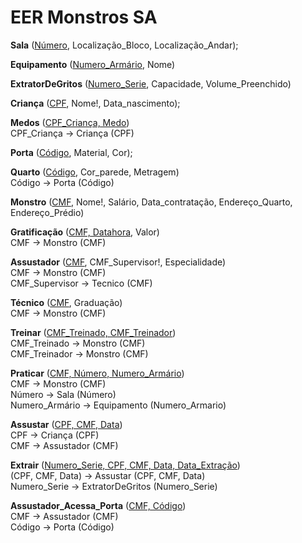# EER Monstros SA

**Sala** (<ins>Número</ins>, Localização_Bloco, Localização_Andar);

**Equipamento** (<ins>Numero_Armário</ins>, Nome)

**ExtratorDeGritos** (<ins>Numero_Serie</ins>, Capacidade, Volume_Preenchido)

**Criança** (<ins>CPF</ins>, Nome!, Data_nascimento);

**Medos** (<ins>CPF_Criança, Medo</ins>)  
    CPF_Criança -> Criança (CPF)

**Porta** (<ins>Código</ins>, Material, Cor);

**Quarto** (<ins>Código</ins>, Cor_parede, Metragem)  
    Código -> Porta (Código)

**Monstro** (<ins>CMF</ins>, Nome!, Salário, Data_contratação, Endereço_Quarto, Endereço_Prédio)

**Gratificação** (<ins>CMF, Datahora</ins>, Valor)  
    CMF -> Monstro (CMF)

**Assustador** (<ins>CMF</ins>, CMF_Supervisor!, Especialidade)  
    CMF -> Monstro (CMF)  
    CMF_Supervisor -> Tecnico (CMF)

**Técnico** (<ins>CMF</ins>, Graduação)  
    CMF -> Monstro (CMF)

**Treinar** (<ins>CMF_Treinado, CMF_Treinador</ins>)  
    CMF_Treinado -> Monstro (CMF)  
    CMF_Treinador -> Monstro (CMF)

**Praticar** (<ins>CMF, Número, Numero_Armário</ins>)  
    CMF -> Monstro (CMF)  
    Número -> Sala (Número)  
    Numero_Armário -> Equipamento (Numero_Armario)

**Assustar** (<ins>CPF, CMF, Data</ins>)  
    CPF -> Criança (CPF)  
    CMF -> Assustador (CMF)

**Extrair** (<ins>Numero_Serie, CPF, CMF, Data, Data_Extração</ins>)  
    (CPF, CMF, Data) -> Assustar (CPF, CMF, Data)  
    Numero_Serie -> ExtratorDeGritos (Numero_Serie)

**Assustador_Acessa_Porta** (<ins>CMF, Código</ins>)  
    CMF -> Assustador (CMF)  
    Código -> Porta (Código)

